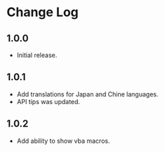 # Change Log

## 1.0.0

* Initial release.

## 1.0.1

* Add translations for Japan and Chine languages.
* API tips was updated.

## 1.0.2

* Add ability to show vba macros.